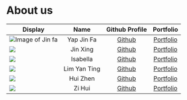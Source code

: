 # About us

Display | Name | Github Profile | Portfolio 
--------|:----:|:--------------:|:---------:
![Image of Jin fa](https://avatars2.githubusercontent.com/u/42379721?s=150&u=cd564d16025b5fe46c870a0a5cfe4e65f5a39066&v=4) | Yap Jin Fa | [Github](https://github.com/jinfayap) | [Portfolio](team/jinfayap.md)
![](https://via.placeholder.com/100.png?text=Photo) | Jin Xing | [Github](https://github.com/JensonWee) | [Portfolio](team/jensonwee.md)
![](https://via.placeholder.com/100.png?text=Photo) | Isabella | [Github](https://github.com/cheongisabella) | [Portfolio](team/cheongisabella.md)
![](https://via.placeholder.com/100.png?text=Photo) | Lim Yan Ting| [Github](https://github.com/yantingsanity) | [Portfolio](team/yantingsanity.md)
![](https://via.placeholder.com/100.png?text=Photo) | Hui Zhen | [Github](https://github.com/alwayshuizhen) | [Portfolio](team/alwayshuizhen.md)
![](https://via.placeholder.com/100.png?text=Photo) | Zi Hui | [Github](https://github.com/zi-hui) | [Portfolio](team/zi-hui.md)

